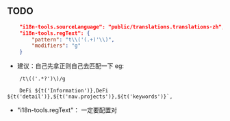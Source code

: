 

## TODO
```json settings.json 配置
	"i18n-tools.sourceLanguage": "public/translations.translations-zh",
	"i18n-tools.regText": {
		"pattern": "t\\('(.+)'\\)",
		"modifiers": "g"
	}
```
* 建议：自己先拿正则自己去匹配一下
eg: 
```
	/t\(('.*?')\)/g

	DeFi ${t('Information')},DeFi ${t('detail')},${t('nav.projects')},${t('keywords')}`,
```
* "i18n-tools.regText"： 一定要配置对 

